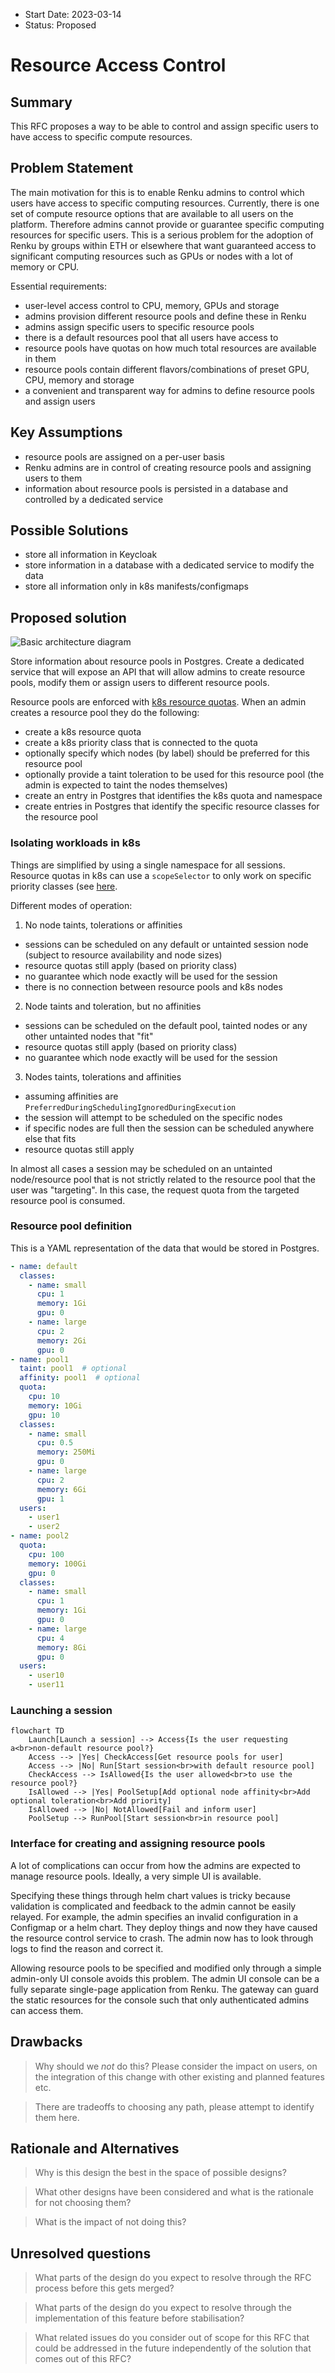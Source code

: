 - Start Date: 2023-03-14
- Status: Proposed

# Resource Access Control

## Summary

This RFC proposes a way to be able to control and assign specific users to have access
to specific compute resources.

## Problem Statement

The main motivation for this is to enable Renku admins to control which users have access
to specific computing resources. Currently, there is one set of compute resource options that are
available to all users on the platform. Therefore admins cannot provide or guarantee specific computing resources for specific users. This is a serious problem for the adoption of Renku by groups
within ETH or elsewhere that want guaranteed access to significant computing resources such as GPUs or nodes with a lot of memory or CPU.

Essential requirements:
- user-level access control to CPU, memory, GPUs and storage
- admins provision different resource pools and define these in Renku
- admins assign specific users to specific resource pools
- there is a default resources pool that all users have access to
- resource pools have quotas on how much total resources are available in them
- resource pools contain different flavors/combinations of preset GPU, CPU, memory and storage
- a convenient and transparent way for admins to define resource pools and assign users

## Key Assumptions

- resource pools are assigned on a per-user basis
- Renku admins are in control of creating resource pools and assigning users to them
- information about resource pools is persisted in a database and controlled by a 
  dedicated service

## Possible Solutions

- store all information in Keycloak
- store information in a database with a dedicated service to modify the data
- store all information only in k8s manifests/configmaps

## Proposed solution

![Basic architecture diagram](./overall-flow.png)

Store information about resource pools in Postgres. Create a dedicated service that will expose an API that will allow admins to create resource pools, modify them or assign users
to different resource pools.

Resource pools are enforced with [k8s resource quotas](https://kubernetes.io/docs/concepts/policy/resource-quotas/). 
When an admin creates a resource pool they do the following:
- create a k8s resource quota
- create a k8s priority class that is connected to the quota
- optionally specify which nodes (by label) should be preferred for this resource pool
- optionally provide a taint toleration to be used for this resource pool (the admin is expected to taint the nodes themselves)
- create an entry in Postgres that identifies the k8s quota and namespace
- create entries in Postgres that identify the specific resource classes for the resource pool

### Isolating workloads in k8s

Things are simplified by using a single namespace for all sessions. Resource quotas in k8s can use a `scopeSelector`
to only work on specific priority classes (see [here](https://kubernetes.io/docs/concepts/policy/resource-quotas/#resource-quota-per-priorityclass). 

Different modes of operation:

1. No node taints, tolerations or affinities
  - sessions can be scheduled on any default or untainted session node (subject to resource availability and node sizes)
  - resource quotas still apply (based on priority class)
  - no guarantee which node exactly will be used for the session
  - there is no connection between resource pools and k8s nodes

2. Node taints and toleration, but no affinities
  - sessions can be scheduled on the default pool, tainted nodes or any other untainted nodes that "fit"
  - resource quotas still apply (based on priority class)
  - no guarantee which node exactly will be used for the session

3. Nodes taints, tolerations and affinities
  - assuming affinities are `PreferredDuringSchedulingIgnoredDuringExecution`
  - the session will attempt to be scheduled on the specific nodes
  - if specific nodes are full then the session can be scheduled anywhere else that fits
  - resource quotas still apply

In almost all cases a session may be scheduled on an untainted node/resource pool that is not strictly
related to the resource pool that the user was "targeting". In this case, the request quota from the targeted resource
pool is consumed.

### Resource pool definition

This is a YAML representation of the data that would be stored in Postgres.

```yaml
- name: default
  classes:
    - name: small
      cpu: 1
      memory: 1Gi
      gpu: 0
    - name: large
      cpu: 2
      memory: 2Gi
      gpu: 0
- name: pool1
  taint: pool1  # optional
  affinity: pool1  # optional
  quota:
    cpu: 10
    memory: 10Gi
    gpu: 10
  classes:
    - name: small
      cpu: 0.5
      memory: 250Mi
      gpu: 0
    - name: large
      cpu: 2
      memory: 6Gi
      gpu: 1
  users:
    - user1
    - user2
- name: pool2
  quota:
    cpu: 100
    memory: 100Gi
    gpu: 0
  classes:
    - name: small
      cpu: 1
      memory: 1Gi
      gpu: 0
    - name: large
      cpu: 4
      memory: 8Gi
      gpu: 0
  users:
    - user10
    - user11
```

### Launching a session

```mermaid
flowchart TD
    Launch[Launch a session] --> Access{Is the user requesting a<br>non-default resource pool?}
    Access --> |Yes| CheckAccess[Get resource pools for user]
    Access --> |No| Run[Start session<br>with default resource pool]
    CheckAccess --> IsAllowed{Is the user allowed<br>to use the resource pool?}
    IsAllowed --> |Yes| PoolSetup[Add optional node affinity<br>Add optional toleration<br>Add priority]
    IsAllowed --> |No| NotAllowed[Fail and inform user]
    PoolSetup --> RunPool[Start session<br>in resource pool]
```

### Interface for creating and assigning resource pools

A lot of complications can occur from how the admins are expected to manage resource pools. Ideally, a very simple UI is available.

Specifying these things through helm chart values is tricky because validation is complicated and feedback
to the admin cannot be easily relayed. For example, the admin specifies an invalid configuration in a Configmap
or a helm chart. They deploy things and now they have caused the resource control service to crash. The admin
now has to look through logs to find the reason and correct it.

Allowing resource pools to be specified and modified only through a simple admin-only UI console avoids this problem.
The admin UI console can be a fully separate single-page application from Renku. The gateway can guard the static
resources for the console such that only authenticated admins can access them. 

## Drawbacks

> Why should we *not* do this? Please consider the impact on users,
on the integration of this change with other existing and planned features etc.

> There are tradeoffs to choosing any path, please attempt to identify them here.

## Rationale and Alternatives

> Why is this design the best in the space of possible designs?

> What other designs have been considered and what is the rationale for not choosing them?

> What is the impact of not doing this?

## Unresolved questions

> What parts of the design do you expect to resolve through the RFC process 
before this gets merged?

> What parts of the design do you expect to resolve through the implementation 
of this feature before stabilisation?

> What related issues do you consider out of scope for this RFC that could be 
addressed in the future independently of the solution that comes out of this RFC?
